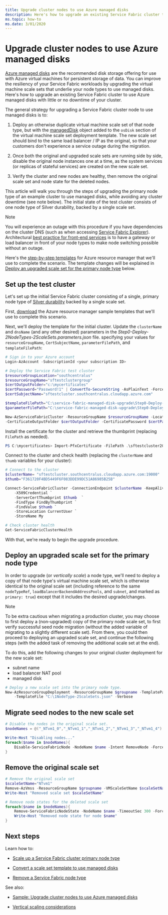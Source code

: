```yaml
---
title: Upgrade cluster nodes to use Azure managed disks 
description: Here's how to upgrade an existing Service Fabric cluster to use Azure managed disks with little or no downtime of your cluster.
ms.topic: how-to
ms.date: 3/01/2020
---
```

# Upgrade cluster nodes to use Azure managed disks

[Azure managed disks](../virtual-machines/windows/managed-disks-overview.md) are the recommended disk storage offering for use with Azure virtual machines for persistent storage of data. You can improve the resiliency of your Service Fabric workloads by upgrading the virtual machine scale sets that underlie your node types to use managed disks. Here's how to upgrade an existing Service Fabric cluster to use Azure managed disks with little or no downtime of your cluster.

The general strategy for upgrading a Service Fabric cluster node to use managed disks is to:

1. Deploy an otherwise duplicate virtual machine scale set of that node type, but with the [managedDisk](https://docs.microsoft.com/en-us/azure/templates/microsoft.compute/2019-07-01/virtualmachinescalesets/virtualmachines#ManagedDiskParameters) object added to the `osDisk` section of the virtual machine scale set deployment template. The new scale set should bind to the same load balancer / IP as the original, so that your customers don't experience a service outage during the migration.

2. Once both the original and upgraded scale sets are running side by side, disable the original node instances one at a time, as the system services (or replicas of stateful services) are created on the new scale set.

3. Verify the cluster and new nodes are healthy, then remove the original scale set and node state for the deleted nodes.

This article will walk you through the steps of upgrading the primary node type of an example cluster to use managed disks, while avoiding any cluster downtime (see note below). The initial state of the test cluster consists of one node type of Silver durability, backed by a single scale set.

> [!NOTE]
> You will experience an outage with this procedure if you have dependencies on the cluster DNS (such as when accessing [Service Fabric Explorer](service-fabric-visualizing-your-cluster.md)). Architectural [best practice for front-end services](https://docs.microsoft.com/azure/architecture/microservices/design/gateway) is to have a gateway or load balancer in front of your node types to make node switching possible without an outage.

Here's the [step-by-step templates](TBD_REPO) for Azure resource manager that we'll use to complete the scenario. The template changes will be explained in [Deploy an upgraded scale set for the primary node type](#deploy-an-upgraded-scale-set-for-the-primary-node-type)  below.

## Set up the test cluster

Let's set up the initial Service Fabric cluster consisting of a single, primary node type of [Silver durability](service-fabric-cluster-capacity.md#the-durability-characteristics-of-the-cluster) backed by a single scale set.

First, [download](TBD_REPO) the Azure resource manager sample templates that we'll use to complete this scenario.

Next, we'll deploy the template for the initial cluster. Update the `clusterName` and `dnsName` (and any other desired) parameters in the *Step0-Deploy-2NodeTypes-2ScaleSets.parameters.json* file. specifying your values for  `resourceGroupName`,  `CertSubjectName`, `parameterFilePath`, and `templateFilePath`:

```powershell
# Sign in to your Azure account
Login-AzAccount -SubscriptionId <your subscription ID>

# Deploy the Service Fabric test cluster
$resourceGroupLocation="southcentralus"
$resourceGroupName="sftestclustergroup"
$certOutputFolder="c:\mycertificates"
$certPassword="Password!1" | ConvertTo-SecureString -AsPlainText -Force
$certSubjectName="sftestcluster.southcentralus.cloudapp.azure.com"

$templateFilePath="C:\service-fabric-managed-disk-upgrade\Step0-Deploy-2NodeTypes-2ScaleSets.json"
$parameterFilePath="C:\service-fabric-managed-disk-upgrade\Step0-Deploy-2NodeTypes-2ScaleSets.parameters.json"

New-AzServiceFabricCluster -ResourceGroupName $resourceGroupName -Location $resourceGroupLocation
-CertificateOutputFolder $certOutputFolder -CertificatePassword $certPassword -CertificateSubjectName $certSubjectName -TemplateFile $templateFilePath -ParameterFile $parameterFilePath
```

Install the certificate for the cluster and retrieve the thumbprint (replacing `FilePath` as needed).

```powershell
PS C:\mycertificates> Import-PfxCertificate -FilePath .\sftestcluster20190130193456.pfx -CertStoreLocation Cert:\CurrentUser\My -Password (ConvertTo-SecureString Password!1 -AsPlainText -Force)
```

Connect to the cluster and check health (replacing the `clusterName` and `thumb` variables for your cluster):

```powershell
# Connect to the cluster
$clusterName= "sftestcluster.southcentralus.cloudapp.azure.com:19000"
$thumb="F361720F4BD5449F6F083DDE99DC51A86985B25B"

Connect-ServiceFabricCluster -ConnectionEndpoint $clusterName -KeepAliveIntervalInSec 10 `
    -X509Credential `
    -ServerCertThumbprint $thumb  `
    -FindType FindByThumbprint `
    -FindValue $thumb `
    -StoreLocation CurrentUser `
    -StoreName My

# Check cluster health
Get-ServiceFabricClusterHealth
```

With that, we're ready to begin the upgrade procedure.

## Deploy an upgraded scale set for the primary node type

In order to upgrade (or *vertically scale*) a node type, we'll need to deploy a copy of that node type's virtual machine scale set, which is otherwise identical to the original scale set (including reference to the same `nodeTypeRef`, `loadBalancerBackendAddressPools`, and `subnet`, and marked as `primary: true`) except that it includes the desired upgrade/changes.

> [!NOTE]
> To be extra cautious when migrating a production cluster, you may choose to first deploy a (non-upgraded) copy of the primary node scale set, to first verify successful seed node migration (without the added variable of migrating to a slightly different scale set). From there, you could then proceed to deploying an upgraded scale set, and continue the following steps (with the added task of removing the additional scale set at the end).

To do this, add the following changes to your original cluster deployment for the new scale set:

- subnet name
- load balancer NAT pool
- managed disk

```powershell
# Deploy a new scale set into the primary node type.  
New-AzResourceGroupDeployment -ResourceGroupName $groupname -TemplateParameterFile "C:\1NodeType-2ScaleSets-Parameters.json" `
    -TemplateFile "C:\1NodeType-2ScaleSets.json" -Verbose 

```

## Migrate seed nodes to the new scale set

```powershell
# Disable the nodes in the original scale set.
$nodeNames = @("_NTvm1_0","_NTvm1_1","_NTvm1_2","_NTvm1_3","_NTvm1_4")

Write-Host "Disabling nodes..."
foreach($name in $nodeNames){
    Disable-ServiceFabricNode -NodeName $name -Intent RemoveNode -Force
} 
```

## Remove the original scale set

```powershell
# Remove the original scale set
$scaleSetName="NTvm1"
Remove-AzVmss -ResourceGroupName $groupname -VMScaleSetName $scaleSetName -Force
Write-Host "Removed scale set $scaleSetName" 

# Remove node states for the deleted scale set
foreach($name in $nodeNames){
    Remove-ServiceFabricNodeState -NodeName $name -TimeoutSec 300 -Force
    Write-Host "Removed node state for node $name"
}

```

## Next steps

Learn how to:

* [Scale up a Service Fabric cluster primary node type](service-fabric-scale-up-node-type.md)

* [Convert a scale set template to use managed disks](virtual-machine-scale-sets-convert-template-to-md.md)

* [Remove a Service Fabric node type](service-fabric-how-to-remove-node-type.md)

See also:

* [Sample: Upgrade cluster nodes to use Azure managed disks](TBD_REPO)

* [Vertical scaling considerations](service-fabric-best-practices-capacity-scaling.md#vertical-scaling-considerations)